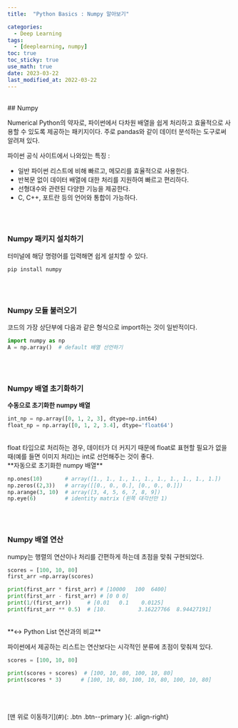 ```yaml
---
title:  "Python Basics : Numpy 알아보기" 

categories:
  - Deep Learning
tags:
  - [deeplearning, numpy]
toc: true
toc_sticky: true
use_math: true
date: 2023-03-22
last_modified_at: 2022-03-22
---
```



<br/>
## Numpy

Numerical Python의 약자로, 파이썬에서 다차원 배열을 쉽게 처리하고 효율적으로 사용할 수 있도록 제공하는 패키지이다. 주로 pandas와 같이 데이터 분석하는 도구로써 알려져 있다. 

파이썬 공식 사이트에서 나와있는 특징 :

- 일반 파이썬 리스트에 비해 빠르고, 메모리를 효율적으로 사용한다.
- 반복문 없이 데이터 배열에 대한 처리를 지원하여 빠르고 편리하다.
- 선형대수와 관련된 다양한 기능을 제공한다.
- C, C++, 포트란 등의 언어와 통합이 가능하다.


<br/><br/>   
### N**umpy 패키지 설치하기**

터미널에 해당 명령어를 입력해면 쉽게 설치할 수 있다. 

```bash
pip install numpy
```


<br/><br/>   
### N**umpy 모듈 불러오기**

코드의 가장 상단부에 다음과 같은 형식으로 import하는 것이 일반적이다. 

```python
import numpy as np
A = np.array()  # default 배열 선언하기 
```


<br/><br/>   
### N**umpy 배열 초기화하기**

**수동으로 초기화한  numpy 배열**

```python
int_np = np.array([0, 1, 2, 3], dtype=np.int64)
float_np = np.array([0, 1, 2, 3.4], dtype='float64')
```
<br/>
float 타입으로 처리하는 경우, 데이터가 더 커지기 때문에 float로 표현할 필요가 없을 때(예를 들면 이미지 처리)는 int로 선언해주는 것이 좋다. 
<br/>
**자동으로 초기화한 numpy 배열**

```python
np.ones(10)       # array([1., 1., 1., 1., 1., 1., 1., 1., 1., 1.])
np.zeros((2,3))   # array([[0., 0., 0.], [0., 0., 0.]])
np.arange(3, 10)  # array([3, 4, 5, 6, 7, 8, 9])
np.eye(6)         # identity matrix (왼쪽 대각선만 1)
```


<br/><br/> 
### **Numpy 배열 연산**

numpy는 행렬의 연산이나 처리를 간편하게 하는데 초점을 맞춰 구현되었다.  

```python
scores = [100, 10, 80]
first_arr =np.array(scores)

print(first_arr * first_arr) # [10000   100  6400]
print(first_arr - first_arr) # [0 0 0]
print(1/(first_arr))     # [0.01   0.1    0.0125]
print(first_arr ** 0.5)  # [10.          3.16227766  8.94427191]
```
<br/>  
**<-> Python List 연산과의 비교** 

파이썬에서 제공하는 리스트는 연산보다는 시각적인 분류에 초점이 맞춰져 있다. 

```python
scores = [100, 10, 80]

print(scores + scores)  # [100, 10, 80, 100, 10, 80]
print(scores * 3)      # [100, 10, 80, 100, 10, 80, 100, 10, 80]
```





<br/>   
<br/><br/>
[맨 위로 이동하기](#){: .btn .btn--primary }{: .align-right}
